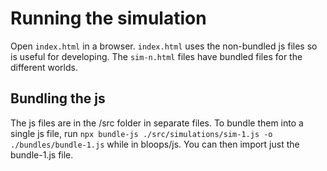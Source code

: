 # Running the simulation

Open `index.html` in a browser.
`index.html` uses the non-bundled js files so is useful for developing.
The `sim-n.html` files have bundled files for the different worlds.

## Bundling the js

The js files are in the /src folder in separate files.
To bundle them into a single js file,
run `npx bundle-js ./src/simulations/sim-1.js -o ./bundles/bundle-1.js`
while in bloops/js.
You can then import just the bundle-1.js file.
